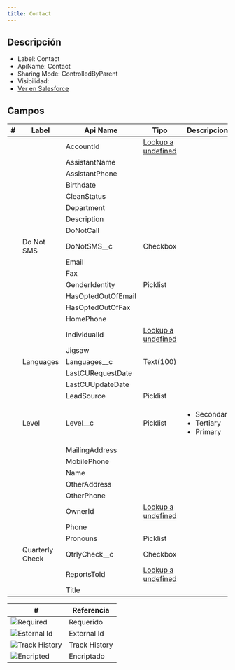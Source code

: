 ```yaml
---
title: Contact
---
```


<!-- START autogenerated-object -->

## Descripción



- Label: Contact
- ApiName: Contact
- Sharing Mode: ControlledByParent
- Visibilidad: 
- [Ver en Salesforce](https://test.salesforce.com/lightning/setup/ObjectManager/lookupRedirect?lookup=entityByApiName&apiName=Contact)

## Campos

| #   | Label | Api Name | Tipo | Descripcion |
| --- | ----- | -------- | ---- | ----------- |
| <div class="icons"></div> |  | AccountId | [Lookup a undefined](/diccionarios/objects/undefined) |  <ul></ul> |
| <div class="icons"></div> |  | AssistantName |  |  <ul></ul> |
| <div class="icons"></div> |  | AssistantPhone |  |  <ul></ul> |
| <div class="icons"></div> |  | Birthdate |  |  <ul></ul> |
| <div class="icons"></div> |  | CleanStatus |  |  <ul></ul> |
| <div class="icons"></div> |  | Department |  |  <ul></ul> |
| <div class="icons"></div> |  | Description |  |  <ul></ul> |
| <div class="icons"></div> |  | DoNotCall |  |  <ul></ul> |
| <div class="icons"></div> | Do Not SMS | DoNotSMS__c | Checkbox |  <ul></ul> |
| <div class="icons"></div> |  | Email |  |  <ul></ul> |
| <div class="icons"></div> |  | Fax |  |  <ul></ul> |
| <div class="icons"></div> |  | GenderIdentity | Picklist |  <ul></ul> |
| <div class="icons"></div> |  | HasOptedOutOfEmail |  |  <ul></ul> |
| <div class="icons"></div> |  | HasOptedOutOfFax |  |  <ul></ul> |
| <div class="icons"></div> |  | HomePhone |  |  <ul></ul> |
| <div class="icons"></div> |  | IndividualId | [Lookup a undefined](/diccionarios/objects/undefined) |  <ul></ul> |
| <div class="icons"></div> |  | Jigsaw |  |  <ul></ul> |
| <div class="icons"></div> | Languages | Languages__c | Text(100) |  <ul></ul> |
| <div class="icons"></div> |  | LastCURequestDate |  |  <ul></ul> |
| <div class="icons"></div> |  | LastCUUpdateDate |  |  <ul></ul> |
| <div class="icons"></div> |  | LeadSource | Picklist |  <ul></ul> |
| <div class="icons"></div> | Level | Level__c | Picklist |  <ul><li>Secondary</li><li>Tertiary</li><li>Primary</li></ul> |
| <div class="icons"></div> |  | MailingAddress |  |  <ul></ul> |
| <div class="icons"></div> |  | MobilePhone |  |  <ul></ul> |
| <div class="icons"></div> |  | Name |  |  <ul></ul> |
| <div class="icons"></div> |  | OtherAddress |  |  <ul></ul> |
| <div class="icons"></div> |  | OtherPhone |  |  <ul></ul> |
| <div class="icons"></div> |  | OwnerId | [Lookup a undefined](/diccionarios/objects/undefined) |  <ul></ul> |
| <div class="icons"></div> |  | Phone |  |  <ul></ul> |
| <div class="icons"></div> |  | Pronouns | Picklist |  <ul></ul> |
| <div class="icons"></div> | Quarterly Check | QtrlyCheck__c | Checkbox |  <ul></ul> |
| <div class="icons"></div> |  | ReportsToId | [Lookup a undefined](/diccionarios/objects/undefined) |  <ul></ul> |
| <div class="icons"></div> |  | Title |  |  <ul></ul> |

| #                                                              | Referencia    |
| -------------------------------------------------------------- | ------------- |
| <div class="icons">![Required](/img/lock_60.png)</div>         | Requerido     |
| <div class="icons">![Esternal Id](/img/database_60.png)</div>  | External Id   |
| <div class="icons">![Track History](/img/tracker_60.png)</div> | Track History |
| <div class="icons">![Encripted](/img/password_60.png)</div>    | Encriptado    |

<!-- END autogenerated-object -->
